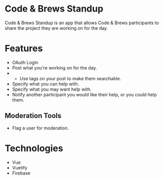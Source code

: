 # Code & Brews Standup
Code & Brews Standup is an app that allows Code & Brews participants to share the project they are working on for the day.

# Features
* OAuth Login
* Post what you're working on for the day.
* * Use tags on your post to make them searchable.
* Specify what you can help with.
* Specify what you may want help with.
* Notify another participant you would like their help, or you could help them.

## Moderation Tools
* Flag a user for moderation.

# Technologies
* Vue
* Vuetify
* Firebase
